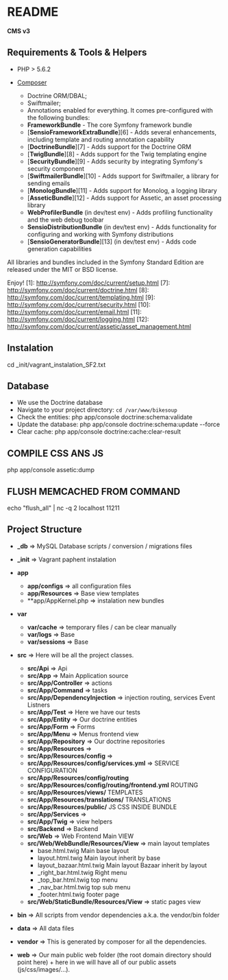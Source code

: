README
======
**CMS v3**

Requirements & Tools & Helpers
-------------------
* PHP > 5.6.2
* [Composer](https://getcomposer.org/)
   
  * Doctrine ORM/DBAL;
  * Swiftmailer;
  * Annotations enabled for everything. It comes pre-configured with the following bundles:
  * **FrameworkBundle** - The core Symfony framework bundle
  * [**SensioFrameworkExtraBundle**][6] - Adds several enhancements, including
    template and routing annotation capability
  * [**DoctrineBundle**][7] - Adds support for the Doctrine ORM
  * [**TwigBundle**][8] - Adds support for the Twig templating engine
  * [**SecurityBundle**][9] - Adds security by integrating Symfony's security component
  * [**SwiftmailerBundle**][10] - Adds support for Swiftmailer, a library for sending emails
  * [**MonologBundle**][11] - Adds support for Monolog, a logging library
  * [**AsseticBundle**][12] - Adds support for Assetic, an asset processing library
  * **WebProfilerBundle** (in dev/test env) - Adds profiling functionality and the web debug toolbar
  * **SensioDistributionBundle** (in dev/test env) - Adds functionality for configuring and working with Symfony distributions
  * [**SensioGeneratorBundle**][13] (in dev/test env) - Adds code generation
    capabilities

All libraries and bundles included in the Symfony Standard Edition are released under the MIT or BSD license.

Enjoy!
[1]:  http://symfony.com/doc/current/setup.html
[7]:  http://symfony.com/doc/current/doctrine.html
[8]:  http://symfony.com/doc/current/templating.html
[9]:  http://symfony.com/doc/current/security.html
[10]: http://symfony.com/doc/current/email.html
[11]: http://symfony.com/doc/current/logging.html
[12]: http://symfony.com/doc/current/assetic/asset_management.html


Instalation 
------------------------
cd _init/vagrant_instalation_SF2.txt

Database
------------------------
* We use the Doctrine database
* Navigate to your project directory: `cd /var/www/bikesoup`
* Check the entities:      php app/console doctrine:schema:validate
* Update the database: php app/console doctrine:schema:update --force
* Clear cache:                php app/console doctrine:cache:clear-result

COMPILE CSS ANS JS
---------------------------------------------
php app/console assetic:dump

FLUSH MEMCACHED FROM COMMAND
----------------------------------------------
echo "flush_all" | nc -q 2 localhost 11211 

Project Structure 
------------------
* **_db** => MySQL Database scripts / conversion / migrations files
* **_init** => Vagrant paphent instalation
* **app** 
    * **app/configs** => all configuration files      
    * **app/Resources** => Base view templates      
    * **app/AppKernel.php => instalation new bundles    
* **var**      
    * **var/cache** => temporary files / can be clear manually      
    * **var/logs** => Base
    * **var/sessions** => Base         
* **src** => Here will be all the project classes.
    * **src/Api** => Api 
    * **src/App** => Main Application source
    * **src/App/Controller** => actions
    * **src/App/Command** => tasks
    * **src/App/DependencyInjection** => injection routing, services Event Listners
    * **src/App/Test** => Here we have our tests
    * **src/App/Entity** => Our doctrine entities
    * **src/App/Form** => Forms
    * **src/App/Menu** => Menus frontend view
    * **src/App/Repository** => Our doctrine repositories
    * **src/App/Resources** => 
    * **src/App/Resources/config** => 
    * **src/App/Resources/config/services.yml** =>      SERVICE CONFIGURATION
    * **src/App/Resources/config/routing**   
    * **src/App/Resources/config/routing/frontend.yml** ROUTING
    * **src/App/Resources/views/**                      TEMPLATES
    * **src/App/Resources/translations/**               TRANSLATIONS                                                 
    * **src/App/Resources/public/**                     JS CSS INSIDE BUNDLE         
    * **src/App/Services** => 
    * **src/App/Twig** => view helpers
    * **src/Backend** => Backend
    * **src/Web** => Web Frontend Main VIEW
    * **src/Web/WebBundle/Resources/View** => main layout templates
        - base.html.twig                     Main base layout
        - layout.html.twig                   Main layout  inherit by base
        - layout_bazaar.html.twig     Main layout Bazaar inherit by layout
        - _right_bar.html.twig           Right menu
        - _top_bar.html.twig             top menu
        - _nav_bar.html.twig             top sub menu
        - _footer.html.twig                footer page                                    
    * **src/Web/StaticBundle/Resources/View** => static pages view

* **bin** => All scripts from vendor dependencies a.k.a. the vendor/bin folder
* **data** => All data files
* **vendor** => This is generated by composer for all the dependencies.
* **web** => Our main public web folder (the root domain directory should point here) + here in we will have all of our public assets (js/css/images/...).
